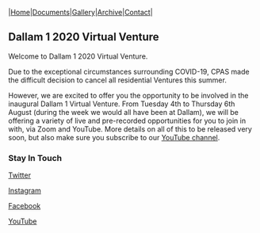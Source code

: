 |[Home](https://dallam1.github.io/)|[Documents](https://dallam1.github.io/documents)|[Gallery](https://github.com/)|[Archive](https://github.com/)|[Contact](https://dallam1.github.io/contact)|

## Dallam 1 2020 Virtual Venture

Welcome to Dallam 1 2020 Virtual Venture.

Due to the exceptional circumstances surrounding COVID-19, CPAS made the difficult decision to cancel all residential Ventures this summer.

However, we are excited to offer you the opportunity to be involved in the inaugural Dallam 1 Virtual Venture. From Tuesday 4th to Thursday 6th August (during the week we would all have been at Dallam), we will be offering a variety of live and pre-recorded opportunities for you to join in with, via Zoom and YouTube. More details on all of this to be released very soon, but also make sure you subscribe to our [YouTube channel](https://www.youtube.com/channel/UCtuoiH_Q1N0NPSMMSbiTKbA).

### Stay In Touch

[Twitter](https://twitter.com/dallam1cpas)

[Instagram](https://www.instagram.com/dallam1cpas/)

[Facebook](https://www.facebook.com/groups/dallam1)

[YouTube](https://www.youtube.com/channel/UCtuoiH_Q1N0NPSMMSbiTKbA)


